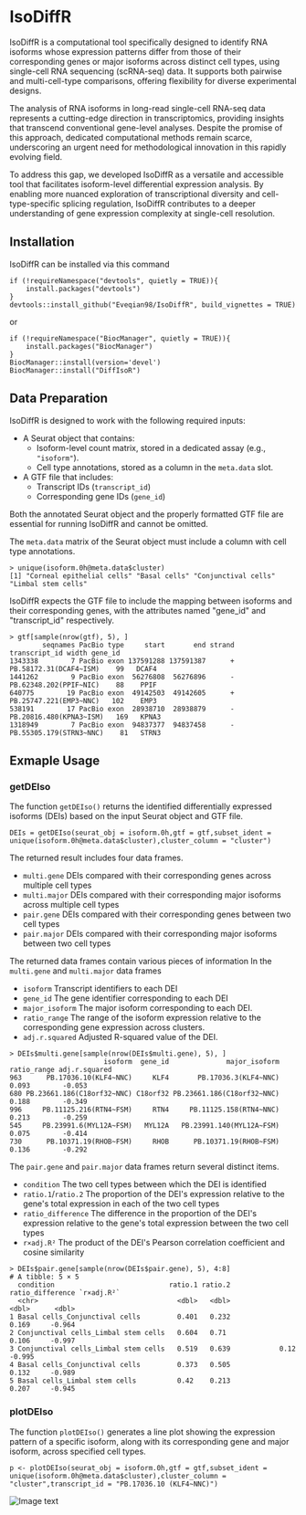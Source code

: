 # IsoDiffR

IsoDiffR is a computational tool specifically designed to identify RNA isoforms whose expression patterns differ from those of their corresponding genes or major isoforms across distinct cell types, using single-cell RNA sequencing (scRNA-seq) data. It supports both pairwise and multi-cell-type comparisons, offering flexibility for diverse experimental designs.

The analysis of RNA isoforms in long-read single-cell RNA-seq data represents a cutting-edge direction in transcriptomics, providing insights that transcend conventional gene-level analyses. Despite the promise of this approach, dedicated computational methods remain scarce, underscoring an urgent need for methodological innovation in this rapidly evolving field.

To address this gap, we developed IsoDiffR as a versatile and accessible tool that facilitates isoform-level differential expression analysis. By enabling more nuanced exploration of transcriptional diversity and cell-type-specific splicing regulation, IsoDiffR contributes to a deeper understanding of gene expression complexity at single-cell resolution.

## Installation

IsoDiffR can be installed via this command

```
if (!requireNamespace("devtools", quietly = TRUE)){
    install.packages("devtools")
}
devtools::install_github("Eveqian98/IsoDiffR", build_vignettes = TRUE)
```

or 

```
if (!requireNamespace("BiocManager", quietly = TRUE)){
    install.packages("BiocManager")
}
BiocManager::install(version='devel')
BiocManager::install("DiffIsoR")
```

## Data Preparation

IsoDiffR is designed to work with the following required inputs:

- A Seurat object that contains:
  - Isoform-level count matrix, stored in a dedicated assay (e.g., `"isoform"`).
  - Cell type annotations, stored as a column in the `meta.data` slot.
- A GTF file that includes:
  - Transcript IDs (`transcript_id`)
  - Corresponding gene IDs (`gene_id`)

Both the annotated Seurat object and the properly formatted GTF file are essential for running IsoDiffR and cannot be omitted.

The `meta.data` matrix of the Seurat object must include a column with cell type annotations.

```
> unique(isoform.0h@meta.data$cluster)
[1] "Corneal epithelial cells" "Basal cells" "Conjunctival cells" "Limbal stem cells"  
```

IsoDiffR expects the GTF file to include the mapping between isoforms and their corresponding genes, with the attributes named "gene_id" and "transcript_id" respectively.

```
> gtf[sample(nrow(gtf), 5), ]
        seqnames PacBio type     start       end strand           transcript_id width gene_id
1343338        7 PacBio exon 137591288 137591387      +  PB.58172.31(DCAF4~ISM)    99   DCAF4
1441262        9 PacBio exon  56276808  56276896      -  PB.62348.202(PPIF~NIC)    88    PPIF
640775        19 PacBio exon  49142503  49142605      +  PB.25747.221(EMP3~NNC)   102    EMP3
538191        17 PacBio exon  28938710  28938879      - PB.20816.480(KPNA3~ISM)   169   KPNA3
1318949        7 PacBio exon  94837377  94837458      - PB.55305.179(STRN3~NNC)    81   STRN3
```

## Exmaple Usage

### getDEIso

The function `getDEIso()` returns the identified differentially expressed isoforms (DEIs) based on the input Seurat object and GTF file.

```
DEIs = getDEIso(seurat_obj = isoform.0h,gtf = gtf,subset_ident = unique(isoform.0h@meta.data$cluster),cluster_column = "cluster")
```

The returned result includes four data frames.

- `multi.gene` DEIs compared with their corresponding genes across multiple cell types
- `multi.major` DEIs compared with their corresponding major isoforms across multiple cell types
- `pair.gene` DEIs compared with their corresponding genes between two cell types
- `pair.major` DEIs compared with their corresponding major isoforms between two cell types

The returned data frames contain various pieces of information In the `multi.gene` and `multi.major` data frames

- `isoform`  Transcript identifiers to each DEI
- `gene_id` The gene identifier corresponding to each DEI
- `major_isoform`  The major isoform corresponding to each DEI.
- `ratio_range` The range of the isoform expression relative to the corresponding gene expression across clusters.
- `adj.r.squared`  Adjusted R-squared value of the DEI.

```
> DEIs$multi.gene[sample(nrow(DEIs$multi.gene), 5), ]
                       isoform  gene_id              major_isoform ratio_range adj.r.squared
963      PB.17036.10(KLF4~NNC)     KLF4       PB.17036.3(KLF4~NNC)       0.093        -0.053
680 PB.23661.186(C18orf32~NNC) C18orf32 PB.23661.186(C18orf32~NNC)       0.188        -0.349
996     PB.11125.216(RTN4~FSM)     RTN4     PB.11125.158(RTN4~NNC)       0.213        -0.259
545     PB.23991.6(MYL12A~FSM)   MYL12A   PB.23991.140(MYL12A~FSM)       0.075        -0.414
730      PB.10371.19(RHOB~FSM)     RHOB      PB.10371.19(RHOB~FSM)       0.136        -0.292
```

The `pair.gene` and `pair.major` data frames return several distinct items.

- `condition`  The two cell types between which the DEI is identified
- `ratio.1`/`ratio.2` The proportion of the DEI's expression relative to the gene's total expression in each of the two cell types
- `ratio_difference`  The difference in the proportion of the DEI's expression relative to the gene's total expression between the two cell types
- `r×adj.R²` The product of the DEI's Pearson correlation coefficient and cosine similarity

```
> DEIs$pair.gene[sample(nrow(DEIs$pair.gene), 5), 4:8]
# A tibble: 5 × 5
  condition                            ratio.1 ratio.2 ratio_difference `r×adj.R²`
  <chr>                                  <dbl>   <dbl>            <dbl>      <dbl>
1 Basal cells_Conjunctival cells         0.401   0.232            0.169     -0.964
2 Conjunctival cells_Limbal stem cells   0.604   0.71             0.106     -0.997
3 Conjunctival cells_Limbal stem cells   0.519   0.639            0.12      -0.995
4 Basal cells_Conjunctival cells         0.373   0.505            0.132     -0.989
5 Basal cells_Limbal stem cells          0.42    0.213            0.207     -0.945
```

### plotDEIso

The function `plotDEIso()` generates a line plot showing the expression pattern of a specific isoform, along with its corresponding gene and major isoform, across specified cell types.

```
p <- plotDEIso(seurat_obj = isoform.0h,gtf = gtf,subset_ident = unique(isoform.0h@meta.data$cluster),cluster_column = "cluster",transcript_id = "PB.17036.10 (KLF4~NNC)")
```
![Image text](https://github.com/Eveqian98/IsoDiffR/blob/master/image/getDEIso.png)
